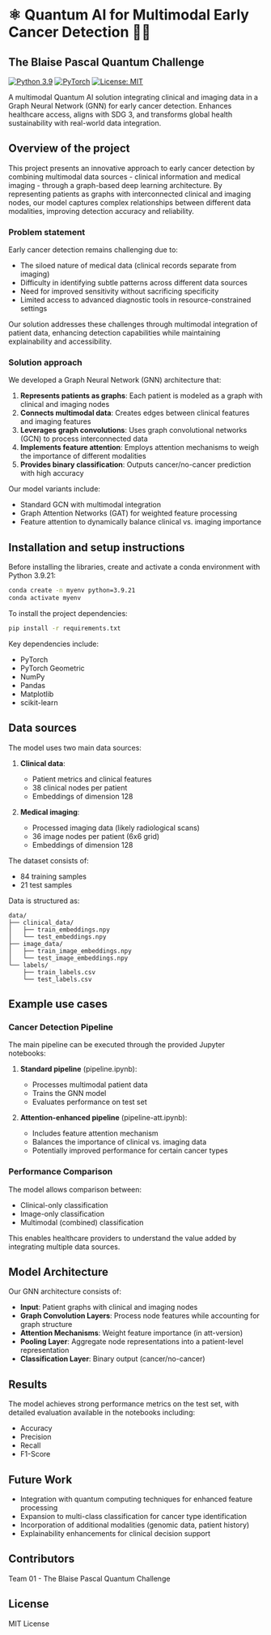 # ⚛️ Quantum AI for Multimodal Early Cancer Detection 🔬🏥
## The Blaise Pascal Quantum Challenge

[![Python 3.9](https://img.shields.io/badge/python-3.9-blue.svg)](https://www.python.org/downloads/release/python-390/)
[![PyTorch](https://img.shields.io/badge/PyTorch-%23EE4C2C.svg?style=flat&logo=PyTorch&logoColor=white)](https://pytorch.org/)
[![License: MIT](https://img.shields.io/badge/License-MIT-yellow.svg)](https://opensource.org/licenses/MIT)

A multimodal Quantum AI solution integrating clinical and imaging data in a Graph Neural Network (GNN) for early cancer detection. Enhances healthcare access, aligns with SDG 3, and transforms global health sustainability with real-world data integration.

## Overview of the project

This project presents an innovative approach to early cancer detection by combining multimodal data sources - clinical information and medical imaging - through a graph-based deep learning architecture. By representing patients as graphs with interconnected clinical and imaging nodes, our model captures complex relationships between different data modalities, improving detection accuracy and reliability.

### Problem statement

Early cancer detection remains challenging due to:
- The siloed nature of medical data (clinical records separate from imaging)
- Difficulty in identifying subtle patterns across different data sources
- Need for improved sensitivity without sacrificing specificity
- Limited access to advanced diagnostic tools in resource-constrained settings

Our solution addresses these challenges through multimodal integration of patient data, enhancing detection capabilities while maintaining explainability and accessibility.

### Solution approach

We developed a Graph Neural Network (GNN) architecture that:

1. **Represents patients as graphs**: Each patient is modeled as a graph with clinical and imaging nodes
2. **Connects multimodal data**: Creates edges between clinical features and imaging features
3. **Leverages graph convolutions**: Uses graph convolutional networks (GCN) to process interconnected data
4. **Implements feature attention**: Employs attention mechanisms to weigh the importance of different modalities
5. **Provides binary classification**: Outputs cancer/no-cancer prediction with high accuracy

Our model variants include:
- Standard GCN with multimodal integration
- Graph Attention Networks (GAT) for weighted feature processing
- Feature attention to dynamically balance clinical vs. imaging importance

## Installation and setup instructions

Before installing the libraries, create and activate a conda environment with Python 3.9.21:
```bash
conda create -n myenv python=3.9.21
conda activate myenv
```

To install the project dependencies:
```bash
pip install -r requirements.txt
```

Key dependencies include:
- PyTorch
- PyTorch Geometric
- NumPy
- Pandas
- Matplotlib
- scikit-learn

## Data sources

The model uses two main data sources:

1. **Clinical data**: 
   - Patient metrics and clinical features
   - 38 clinical nodes per patient
   - Embeddings of dimension 128

2. **Medical imaging**:
   - Processed imaging data (likely radiological scans)
   - 36 image nodes per patient (6x6 grid)
   - Embeddings of dimension 128

The dataset consists of:
- 84 training samples
- 21 test samples

Data is structured as:
```
data/
├── clinical_data/
│   ├── train_embeddings.npy
│   └── test_embeddings.npy
├── image_data/
│   ├── train_image_embeddings.npy
│   └── test_image_embeddings.npy
└── labels/
    ├── train_labels.csv
    └── test_labels.csv
```

## Example use cases

### Cancer Detection Pipeline

The main pipeline can be executed through the provided Jupyter notebooks:

1. **Standard pipeline** (pipeline.ipynb):
   - Processes multimodal patient data
   - Trains the GNN model
   - Evaluates performance on test set

2. **Attention-enhanced pipeline** (pipeline-att.ipynb):
   - Includes feature attention mechanism
   - Balances the importance of clinical vs. imaging data
   - Potentially improved performance for certain cancer types

### Performance Comparison

The model allows comparison between:
- Clinical-only classification
- Image-only classification
- Multimodal (combined) classification

This enables healthcare providers to understand the value added by integrating multiple data sources.

## Model Architecture

Our GNN architecture consists of:

- **Input**: Patient graphs with clinical and imaging nodes
- **Graph Convolution Layers**: Process node features while accounting for graph structure
- **Attention Mechanisms**: Weight feature importance (in att-version)
- **Pooling Layer**: Aggregate node representations into a patient-level representation
- **Classification Layer**: Binary output (cancer/no-cancer)

## Results

The model achieves strong performance metrics on the test set, with detailed evaluation available in the notebooks including:
- Accuracy
- Precision
- Recall
- F1-Score

## Future Work

- Integration with quantum computing techniques for enhanced feature processing
- Expansion to multi-class classification for cancer type identification
- Incorporation of additional modalities (genomic data, patient history)
- Explainability enhancements for clinical decision support

## Contributors

Team 01 - The Blaise Pascal Quantum Challenge

## License

MIT License